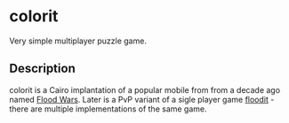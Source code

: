 # colorit

Very simple multiplayer puzzle game.

## Description

colorit is a Cairo implantation of a popular mobile from from a decade ago named [Flood Wars](https://play.google.com/store/apps/details?id=com.fva.flood.wars&hl=en_US). Later is a PvP variant of a sigle player game [floodit](https://unixpapa.com/floodit/) - there are multiple implementations of the same game.
